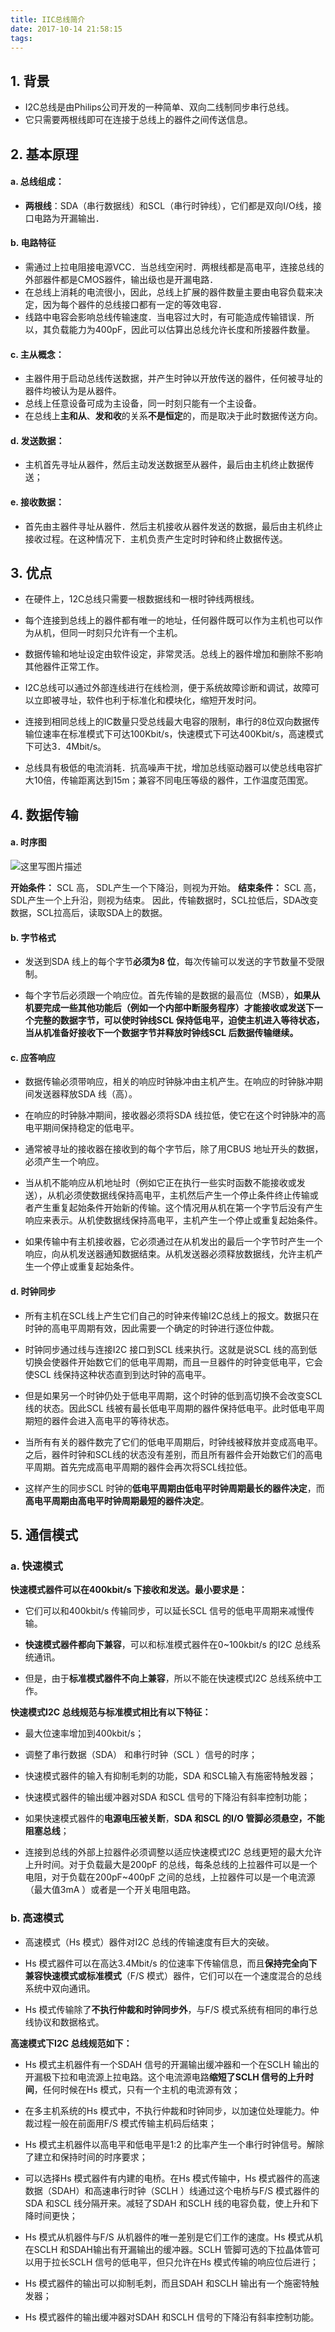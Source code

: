 ```yaml
---
title: IIC总线简介
date: 2017-10-14 21:58:15
tags:
---
```



## **1. 背景**
- I2C总线是由Philips公司开发的一种简单、双向二线制同步串行总线。
- 它只需要两根线即可在连接于总线上的器件之间传送信息。

## **2. 基本原理**

#### **a. 总线组成：**

-  **两根线**：SDA（串行数据线）和SCL（串行时钟线），它们都是双向I/O线，接口电路为开漏输出．
<!-- more -->
#### **b. 电路特征**

- 需通过上拉电阻接电源VCC．当总线空闲时．两根线都是高电平，连接总线的外部器件都是CMOS器件，输出级也是开漏电路．
- 在总线上消耗的电流很小，因此，总线上扩展的器件数量主要由电容负载来决定，因为每个器件的总线接口都有一定的等效电容． 
- 线路中电容会影响总线传输速度．当电容过大时，有可能造成传输错误．所以，其负载能力为400pF，因此可以估算出总线允许长度和所接器件数量。

#### **c. 主从概念：**

- 主器件用于启动总线传送数据，并产生时钟以开放传送的器件，任何被寻址的器件均被认为是从器件。
- 总线上任意设备可成为主设备，同一时刻只能有一个主设备。
- 在总线上**主和从**、**发和收**的关系**不是恒定**的，而是取决于此时数据传送方向。

#### **d. 发送数据：**

- 主机首先寻址从器件，然后主动发送数据至从器件，最后由主机终止数据传送； 

#### **e.  接收数据：**

- 首先由主器件寻址从器件．然后主机接收从器件发送的数据，最后由主机终止接收过程。在这种情况下．主机负责产生定时时钟和终止数据传送。

## **3. 优点**

- 在硬件上，12C总线只需要一根数据线和一根时钟线两根线。

- 每个连接到总线上的器件都有唯一的地址，任何器件既可以作为主机也可以作为从机，但同一时刻只允许有一个主机。

- 数据传输和地址设定由软件设定，非常灵活。总线上的器件增加和删除不影响其他器件正常工作。

- I2C总线可以通过外部连线进行在线检测，便于系统故障诊断和调试，故障可以立即被寻址，软件也利于标准化和模块化，缩短开发时问。

- 连接到相同总线上的IC数量只受总线最大电容的限制，串行的8位双向数据传输位速率在标准模式下可达100Kbit/s，快速模式下可达400Kbit/s，高速模式下可达3．4Mbit/s。

- 总线具有极低的电流消耗．抗高噪声干扰，增加总线驱动器可以使总线电容扩大10倍，传输距离达到15m；兼容不同电压等级的器件，工作温度范围宽。

## **4. 数据传输**

#### **a. 时序图**

![这里写图片描述](http://img.blog.csdn.net/20170929110309539?watermark/2/text/aHR0cDovL2Jsb2cuY3Nkbi5uZXQvdTAxMzA1MjY1NA==/font/5a6L5L2T/fontsize/400/fill/I0JBQkFCMA==/dissolve/70/gravity/SouthEast)

**开始条件：** SCL 高， SDL产生一个下降沿，则视为开始。
**结束条件：** SCL 高， SDL产生一个上升沿，则视为结束。
因此，传输数据时，SCL拉低后，SDA改变数据，SCL拉高后，读取SDA上的数据。


#### **b. 字节格式**
- 发送到SDA 线上的每个字节**必须为8 位**，每次传输可以发送的字节数量不受限制。

- 每个字节后必须跟一个响应位。首先传输的是数据的最高位（MSB），**如果从机要完成一些其他功能后（例如一个内部中断服务程序）才能接收或发送下一个完整的数据字节，可以使时钟线SCL 保持低电平，迫使主机进入等待状态，当从机准备好接收下一个数据字节并释放时钟线SCL 后数据传输继续。**

#### **c. 应答响应**

- 数据传输必须带响应，相关的响应时钟脉冲由主机产生。在响应的时钟脉冲期间发送器释放SDA 线（高）。

- 在响应的时钟脉冲期间，接收器必须将SDA 线拉低，使它在这个时钟脉冲的高电平期间保持稳定的低电平。

- 通常被寻址的接收器在接收到的每个字节后，除了用CBUS 地址开头的数据，必须产生一个响应。

- 当从机不能响应从机地址时（例如它正在执行一些实时函数不能接收或发送），从机必须使数据线保持高电平，主机然后产生一个停止条件终止传输或者产生重复起始条件开始新的传输。这个情况用从机在第一个字节后没有产生响应来表示。从机使数据线保持高电平，主机产生一个停止或重复起始条件。

- 如果传输中有主机接收器，它必须通过在从机发出的最后一个字节时产生一个响应，向从机发送器通知数据结束。从机发送器必须释放数据线，允许主机产生一个停止或重复起始条件。

#### **d. 时钟同步**

- 所有主机在SCL线上产生它们自己的时钟来传输I2C总线上的报文。数据只在时钟的高电平周期有效，因此需要一个确定的时钟进行逐位仲裁。

- 时钟同步通过线与连接I2C 接口到SCL 线来执行。这就是说SCL 线的高到低切换会使器件开始数它们的低电平周期，而且一旦器件的时钟变低电平，它会使SCL 线保持这种状态直到到达时钟的高电平。

- 但是如果另一个时钟仍处于低电平周期，这个时钟的低到高切换不会改变SCL 线的状态。因此SCL 线被有最长低电平周期的器件保持低电平。此时低电平周期短的器件会进入高电平的等待状态。

- 当所有有关的器件数完了它们的低电平周期后，时钟线被释放并变成高电平。之后，器件时钟和SCL线的状态没有差别，而且所有器件会开始数它们的高电平周期。首先完成高电平周期的器件会再次将SCL线拉低。

- 这样产生的同步SCL 时钟的**低电平周期由低电平时钟周期最长的器件决定**，而**高电平周期由高电平时钟周期最短的器件决定**。


## **5. 通信模式**

### **a. 快速模式**
**快速模式器件可以在400kbit/s 下接收和发送。最小要求是：**

- 它们可以和400kbit/s 传输同步，可以延长SCL 信号的低电平周期来减慢传输。

- **快速模式器件都向下兼容**，可以和标准模式器件在0~100kbit/s 的I2C 总线系统通讯。

- 但是，由于**标准模式器件不向上兼容**，所以不能在快速模式I2C 总线系统中工作。

**快速模式I2C 总线规范与标准模式相比有以下特征：**

- 最大位速率增加到400kbit/s；

- 调整了串行数据（SDA） 和串行时钟（SCL ）信号的时序；

- 快速模式器件的输入有抑制毛刺的功能，SDA 和SCL输入有施密特触发器；

- 快速模式器件的输出缓冲器对SDA 和SCL 信号的下降沿有斜率控制功能；

- 如果快速模式器件的**电源电压被关断**，**SDA 和SCL 的I/O 管脚必须悬空，不能阻塞总线**；

- 连接到总线的外部上拉器件必须调整以适应快速模式I2C 总线更短的最大允许上升时间。对于负载最大是200pF 的总线，每条总线的上拉器件可以是一个电阻，对于负载在200pF~400pF 之间的总线，上拉器件可以是一个电流源（最大值3mA ）或者是一个开关电阻电路。

### **b. 高速模式**

- 高速模式（Hs 模式）器件对I2C 总线的传输速度有巨大的突破。

- Hs 模式器件可以在高达3.4Mbit/s 的位速率下传输信息，而且**保持完全向下兼容快速模式或标准模式**（F/S 模式）器件，它们可以在一个速度混合的总线系统中双向通讯。

- Hs 模式传输除了**不执行仲裁和时钟同步外**，与F/S 模式系统有相同的串行总线协议和数据格式。

**高速模式下I2C 总线规范如下：**

- Hs 模式主机器件有一个SDAH 信号的开漏输出缓冲器和一个在SCLH 输出的开漏极下拉和电流源上拉电路。这个电流源电路**缩短了SCLH 信号的上升时间**，任何时候在Hs 模式，只有一个主机的电流源有效；

- 在多主机系统的Hs 模式中，不执行仲裁和时钟同步，以加速位处理能力。仲裁过程一般在前面用F/S 模式传输主机码后结束；

- Hs 模式主机器件以高电平和低电平是1:2 的比率产生一个串行时钟信号。解除了建立和保持时间的时序要求；

-  可以选择Hs 模式器件有内建的电桥。在Hs 模式传输中，Hs 模式器件的高速数据（SDAH）和高速串行时钟（SCLH ）线通过这个电桥与F/S 模式器件的SDA 和SCL 线分隔开来。减轻了SDAH 和SCLH 线的电容负载，使上升和下降时间更快；

- Hs 模式从机器件与F/S 从机器件的唯一差别是它们工作的速度。Hs 模式从机在SCLH 和SDAH输出有开漏输出的缓冲器。SCLH 管脚可选的下拉晶体管可以用于拉长SCLH 信号的低电平，但只允许在Hs 模式传输的响应位后进行；

-  Hs 模式器件的输出可以抑制毛刺，而且SDAH 和SCLH 输出有一个施密特触发器；

- Hs 模式器件的输出缓冲器对SDAH 和SCLH 信号的下降沿有斜率控制功能。
